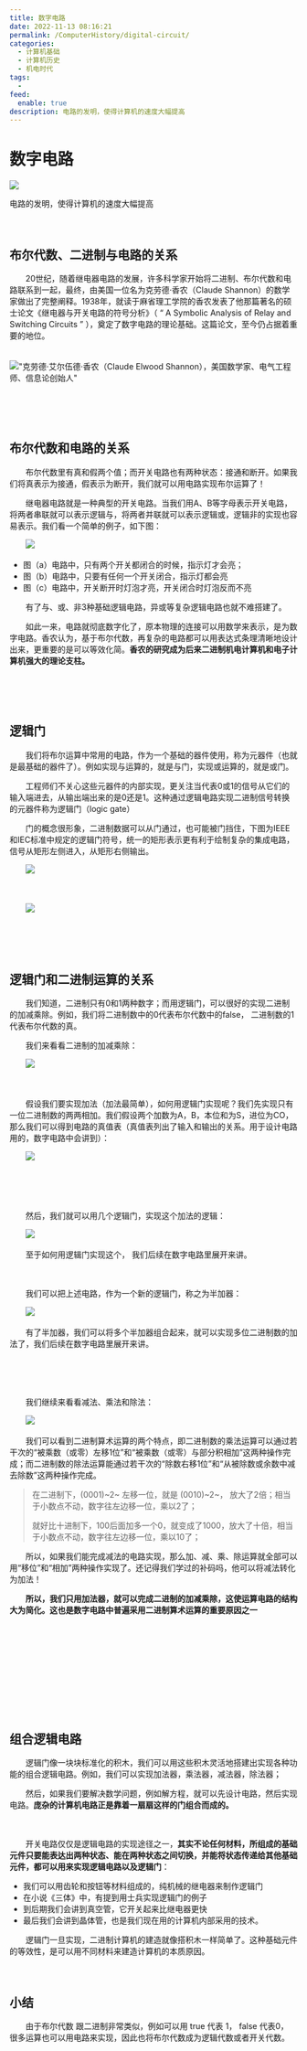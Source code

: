 ```yaml
---
title: 数字电路
date: 2022-11-13 08:16:21
permalink: /ComputerHistory/digital-circuit/
categories:
  - 计算机基础
  - 计算机历史
  - 机电时代
tags:
  - 
feed:
  enable: true
description: 电路的发明，使得计算机的速度大幅提高
---
```

# 数字电路

![](https://image.peterjxl.com/blog/75.jpg)

电路的发明，使得计算机的速度大幅提高

<!-- more -->　　‍

## 布尔代数、二进制与电路的关系

　　20世纪，随着继电器电路的发展，许多科学家开始将二进制、布尔代数和电路联系到一起，最终，由美国一位名为克劳德·香农（Claude Shannon）的数学家做出了完整阐释。1938年，就读于麻省理工学院的香农发表了他那篇著名的硕士论文《继电器与开关电路的符号分析》（ “ A Symbolic Analysis of Relay and Switching Circuits ” ），奠定了数字电路的理论基础。这篇论文，至今仍占据着重要的地位。

　　![ "克劳德·艾尔伍德·香农（Claude Elwood Shannon），美国数学家、电气工程师、信息论创始人"](https://image.peterjxl.com/blog/image-20220820110706-bn8xgcx.png)

　　‍

　　‍

## 布尔代数和电路的关系

　　布尔代数里有真和假两个值；而开关电路也有两种状态：接通和断开。如果我们将真表示为接通，假表示为断开，我们就可以用电路实现布尔运算了！

　　继电器电路就是一种典型的开关电路。当我们用A、B等字母表示开关电路，将两者串联就可以表示逻辑与，将两者并联就可以表示逻辑或，逻辑非的实现也容易表示。我们看一个简单的例子，如下图：

　　![](https://image.peterjxl.com/blog/image-20220821194844-gqfagxr.png)​

* 图（a）电路中，只有两个开关都闭合的时候，指示灯才会亮；
* 图（b）电路中，只要有任何一个开关闭合，指示灯都会亮
* 图（c）电路中，开关断开时灯泡才亮，开关闭合时灯泡反而不亮

　　有了与、或、非3种基础逻辑电路，异或等复杂逻辑电路也就不难搭建了。

　　如此一来，电路就彻底数字化了，原本物理的连接可以用数学来表示，是为数字电路。香农认为，基于布尔代数，再复杂的电路都可以用表达式条理清晰地设计出来，更重要的是可以等效化简。**香农的研究成为后来二进制机电计算机和电子计算机强大的理论支柱。**​

　　‍

　　‍

## 逻辑门

　　我们将布尔运算中常用的电路，作为一个基础的器件使用，称为元器件（也就是最基础的器件了）。例如实现与运算的，就是与门，实现或运算的，就是或门。

　　工程师们不关心这些元器件的内部实现，更关注当代表0或1的信号从它们的输入端进去，从输出端出来的是0还是1。这种通过逻辑电路实现二进制信号转换的元器件称为逻辑门（logic gate）

　　门的概念很形象，二进制数据可以从门通过，也可能被门挡住，下图为IEEE和IEC标准中规定的逻辑门符号，统一的矩形表示更有利于绘制复杂的集成电路，信号从矩形左侧进入，从矩形右侧输出。

　　![](https://image.peterjxl.com/blog/image-20220821195215-qekimza.png)​

　　‍

　　![](https://image.peterjxl.com/blog/image-20220821195213-csx355s.png)​

　　‍

　　​

## 逻辑门和二进制运算的关系

　　我们知道，二进制只有0和1两种数字；而用逻辑门，可以很好的实现二进制的加减乘除。例如，我们将二进制数中的0代表布尔代数中的false， 二进制数的1代表布尔代数的真。

　　我们来看看二进制的加减乘除：

　　![](https://image.peterjxl.com/blog/image-20220820194913-ythb5iv.png)​

　　‍

　　假设我们要实现加法（加法最简单），如何用逻辑门实现呢？我们先实现只有一位二进制数的两两相加。我们假设两个加数为A，B，本位和为S，进位为CO，那么我们可以得到电路的真值表（真值表列出了输入和输出的关系。用于设计电路用的，数字电路中会讲到）：

　　![](https://image.peterjxl.com/blog/image-20220821195538-duwzvpr.png)

　　‍

　　‍

　　然后，我们就可以用几个逻辑门，实现这个加法的逻辑：

　　![](https://image.peterjxl.com/blog/image-20220821195642-im0v7sc.png)

　　至于如何用逻辑门实现这个， 我们后续在数字电路里展开来讲。

　　‍

　　我们可以把上述电路，作为一个新的逻辑门，称之为半加器：

　　![](https://image.peterjxl.com/blog/image-20220821213207-4kjrji8.png)

　　有了半加器，我们可以将多个半加器组合起来，就可以实现多位二进制数的加法了，我们后续在数字电路里展开来讲。

　　‍

　　‍

　　我们继续来看看减法、乘法和除法：

　　![](https://image.peterjxl.com/blog/image-20220820194913-ythb5iv.png)

　　我们可以看到二进制算术运算的两个特点，即二进制数的乘法运算可以通过若干次的“被乘数（或零）左移1位”和“被乘数（或零）与部分积相加”这两种操作完成；而二进制数的除法运算能通过若干次的“除数右移1位”和“从被除数或余数中减去除数”这两种操作完成。

> 在二进制下，(0001)~2~ 左移一位，就是 (0010)~2~， 放大了2倍；相当于小数点不动，数字往左边移一位，乘以2了；
>
> 就好比十进制下，100后面加多一个0，就变成了1000，放大了十倍，相当于小数点不动，数字往左边移一位，乘以10了；

　　所以，如果我们能完成减法的电路实现，那么加、减、乘、除运算就全部可以用“移位”和“相加”两种操作实现了。还记得我们学过的补码吗，他可以将减法转化为加法！

　　**所以，我们只用加法器，就可以完成二进制的加减乘除，这使运算电路的结构大为简化。这也是数字电路中普遍采用二进制算术运算的重要原因之一**​

　　‍

　　‍

　　‍

　　‍

　　‍

## 组合逻辑电路

　　逻辑门像一块块标准化的积木，我们可以用这些积木灵活地搭建出实现各种功能的组合逻辑电路。例如，我们可以实现加法器，乘法器，减法器，除法器；

　　然后，如果我们要解决数学问题，例如解方程，就可以先设计电路，然后实现电路。**庞杂的计算机电路正是靠着一扇扇这样的门组合而成的。**​

　　‍

　　开关电路仅仅是逻辑电路的实现途径之一，**其实不论任何材料，所组成的基础元件只要能表达出两种状态、能在两种状态之间切换，并能将状态传递给其他基础元件，都可以用来实现逻辑电路以及逻辑门**​：

* 我们可以用齿轮和按钮等材料组成的，纯机械的继电器来制作逻辑门
* 在小说《三体》中，有提到用士兵实现逻辑门的例子
* 到后期我们会讲到真空管，它开关起来比继电器更快
* 最后我们会讲到晶体管，也是我们现在用的计算机内部采用的技术。

　　逻辑门一旦实现，二进制计算机的建造就像搭积木一样简单了。这种基础元件的等效性，是可以用不同材料来建造计算机的本质原因。

　　‍

## 小结

　　由于布尔代数  跟二进制非常类似，例如可以用 true 代表 1， false 代表0， 很多运算也可以用电路来实现，因此也将布尔代数成为逻辑代数或者开关代数。

　　‍
